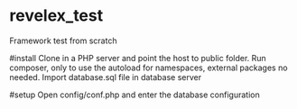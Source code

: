 # revelex_test
Framework test from scratch

#install
Clone in a PHP server and point the host to public folder.
Run composer, only to use the autoload for namespaces, external packages no needed.
Import database.sql file in database server

#setup
Open config/conf.php and enter the database configuration
